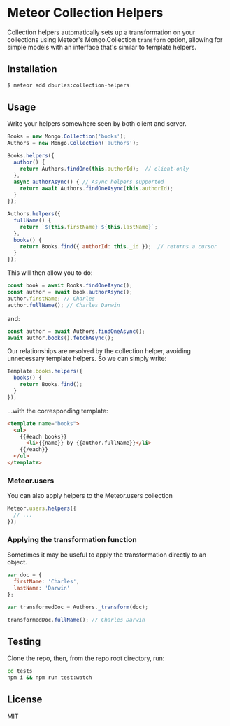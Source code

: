 # Meteor Collection Helpers

Collection helpers automatically sets up a transformation on your collections using Meteor's Mongo.Collection `transform` option, allowing for simple models with an interface that's similar to template helpers.

## Installation

```sh
$ meteor add dburles:collection-helpers
```

## Usage

Write your helpers somewhere seen by both client and server.

```javascript
Books = new Mongo.Collection('books');
Authors = new Mongo.Collection('authors');

Books.helpers({
  author() {
    return Authors.findOne(this.authorId);	// client-only
  },
  async authorAsync() {	// Async helpers supported
    return await Authors.findOneAsync(this.authorId);
  }
});

Authors.helpers({
  fullName() {
    return `${this.firstName} ${this.lastName}`;
  },
  books() {
    return Books.find({ authorId: this._id });	// returns a cursor
  }
});
```

This will then allow you to do:

```javascript
const book = await Books.findOneAsync();
const author = await book.authorAsync();
author.firstName; // Charles
author.fullName(); // Charles Darwin
```

and:

```javascript
const author = await Authors.findOneAsync();
await author.books().fetchAsync();
```

Our relationships are resolved by the collection helper, avoiding unnecessary template helpers. So we can simply write:

```javascript
Template.books.helpers({
  books() {
    return Books.find();
  }
});
```

...with the corresponding template:

```html
<template name="books">
  <ul>
    {{#each books}}
      <li>{{name}} by {{author.fullName}}</li>
    {{/each}}
  </ul>
</template>
```

### Meteor.users

You can also apply helpers to the Meteor.users collection

```javascript
Meteor.users.helpers({
  // ...
});
```

### Applying the transformation function

Sometimes it may be useful to apply the transformation directly to an object.

```js
var doc = {
  firstName: 'Charles',
  lastName: 'Darwin'
};

var transformedDoc = Authors._transform(doc);

transformedDoc.fullName(); // Charles Darwin
```

## Testing

Clone the repo, then, from the repo root directory, run:

```bash
cd tests
npm i && npm run test:watch
````

## License

MIT
